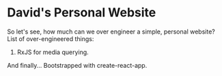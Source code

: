 # David's Personal Website
So let's see, how much can we over engineer a simple, personal website?
List of over-engineered things:
1. RxJS for media querying.

And finally...
Bootstrapped with create-react-app.
